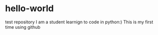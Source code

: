 # hello-world
test repository
I am a student learnign to code in python:) 
This is my first time using github

